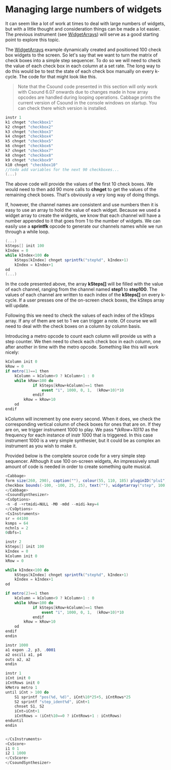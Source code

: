 # Managing large numbers of widgets

It can seem like a lot of work at times to deal with large numbers of widgets, but with a little thought and consideration things can be made a lot easier. The previous instrument (see [WidgetArrays](./widget_arrays.md)) will serve as a good starting point to explore this topic. 

The [WidgetArrays](./widget_arrays.md) example dynamically created and positioned 100 check box widgets to the screen. So let's say that we want to turn the matrix of check boxes into a simple step sequencer. To do so we will need to check the value of each check box in each column at a set rate. The long way to do this would be to test the state of each check box manually on every k-cycle. The code for that might look like this.

> Note that the Csound code presented in this section will only work with Csound 6.07 onwards due to changes made in how array opcodes are handled during looping operations. Cabbage prints the current version of Csound in the console windows on startup. You can check there which version is installed. 

```csharp
instr 1
k1 chnget "checkbox1"
k2 chnget "checkbox2"
k3 chnget "checkbox3"
k4 chnget "checkbox4"
k5 chnget "checkbox5"
k6 chnget "checkbox6"
k7 chnget "checkbox7"
k8 chnget "checkbox8"
k9 chnget "checkbox9"
k10 chnget "checkbox10"
//todo add variables for the next 90 checkboxes...
(...)
```
The above code will provide the values of the first 10 check boxes. We would need to then add 90 more calls to **chnget** to get the values of the remaining check boxes. That's obviously a very long way of doing things. 

If, however, the channel names are consistent and use numbers then it is easy to use an array to hold the value of each widget. Because we used a widget array to create the widgets, we know that each channel will have a number appended to it that goes from 1 to the number of widgets. We can easily use a **sprintfk** opcode to generate our channels names while we run through a while loop. 

```csharp
(...)
kSteps[] init 100
kIndex = 0
while kIndex<100 do
	kSteps[kIndex] chnget sprintfk("step%d", kIndex+1)
	kIndex = kIndex+1
od 
(...)
```
In the code presented above, the array **kSteps[]** will be filled with the value of each channel, ranging from the channel named **step1** to **step100**. The values of each channel are written to each index of the **kSteps[]** on every k-cycle. If a user presses one of the on-screen check boxes, the kSteps array will update. 

Following this we need to check the values of each index of the kSteps array. If any of them are set to 1 we can trigger a note. Of course we will need to deal with the check boxes on a column by column basis. 

Introducing a metro opcode to count each column will provide us with a step counter. We then need to check each check box in each column, one after another in time with the metro opcode. Something like this will work nicely:

```csharp
kColumn init 0
kRow = 0
if metro(1)==1 then
	kColumn = kColumn<9 ? kColumn+1 : 0
	while kRow<100 do
			if kSteps[kRow+kColumn]==1 then
				event "i", 1000, 0, 1,  (kRow+10)*10
			endif  
		kRow = kRow+10
	od		
endif 
```   
kColumn will increment by one every second. When it does, we check the corresponding vertical column of check boxes for ones that are on. If they are on, we trigger instrument 1000 to play. We pass **(kRow+10)*10** as the frequency for each instance of instr 1000 that is triggered. In this case instrument 1000 is a very simple synthesier, but it could be as complex an instrument as you wish to make it. 

Provided below is the complete source code for a very simple step sequencer. Although it use 100 on-screen widgets, An impressively small amount of code is needed in order to create something quite musical.    


```csharp
<Cabbage>
form size(260, 290), caption(""), colour(55, 110, 185) pluginID("plu1")
checkbox bounds(-100, -100, 25, 25), text(""), widgetarray("step", 100), value(0)
</Cabbage>
<CsoundSynthesizer>
<CsOptions>
-n -d -+rtmidi=NULL -M0 -m0d --midi-key=4
</CsOptions>
<CsInstruments>
sr = 44100
ksmps = 64
nchnls = 2
0dbfs=1

instr 2
kSteps[] init 100
kIndex = 0
kColumn init 0
kRow = 0

while kIndex<100 do
	kSteps[kIndex] chnget sprintfk("step%d", kIndex+1)
	kIndex = kIndex+1
od

if metro(2)==1 then
	kColumn = kColumn<9 ? kColumn+1 : 0
	while kRow<100 do
			if kSteps[kRow+kColumn]==1 then
				event "i", 1000, 0, 1,  (kRow+10)*10
			endif  
		kRow = kRow+10
	od		
endif            
endin

instr 1000
a1 expon .2, p3, .0001
a2 oscili a1, p4
outs a2, a2
endin

instr 1
iCnt init 0
iCntRows init 0
kMetro metro 1
until iCnt > 100 do
    S1 sprintf "pos(%d, %d)", iCnt%10*25+5, iCntRows*25
    S2 sprintf "step_ident%d", iCnt+1
    chnset S1, S2
    iCnt=iCnt+1
    iCntRows = (iCnt%10==0 ? iCntRows+1 : iCntRows)
enduntil
endin


</CsInstruments>  
<CsScore> 
i1 0 1
i2 1 1000
</CsScore>
</CsoundSynthesizer>
```
